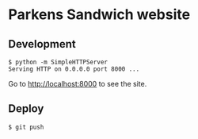 Parkens Sandwich website
========================

Development
-----------

    $ python -m SimpleHTTPServer
    Serving HTTP on 0.0.0.0 port 8000 ...

Go to [http://localhost:8000](http://localhost:8000) to see the site.

Deploy
------

    $ git push
